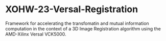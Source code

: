 # XOHW-23-Versal-Registration
Framework for accelerating the transfomatin and mutual information computation in the context of a 3D Image Registration algorithm using the AMD-Xilinx Versal VCK5000.
